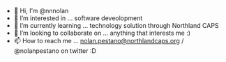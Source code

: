 - 👋 Hi, I’m @nnnolan
- 👀 I’m interested in ... software deveolopment
- 🌱 I’m currently learning ... technology solution through Northland CAPS
- 💞️ I’m looking to collaborate on ... anything that interests me :)
- 📫 How to reach me ... nolan.pestano@northlandcaps.org / @nolanpestano on twitter :D

<!---
nnnolan/nnnolan is a ✨ special ✨ repository because its `README.md` (this file) appears on your GitHub profile.
You can click the Preview link to take a look at your changes.
--->
